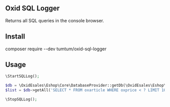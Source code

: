 Oxid SQL Logger
---------------

Returns all SQL queries in the console browser.

## Install

composer require --dev tumtum/oxid-sql-logger

## Usage

```php
\StartSQLLog();

$db = \OxidEsales\Eshop\Core\DatabaseProvider::getDb(\OxidEsales\Eshop\Core\DatabaseProvider::FETCH_MODE_ASSOC);
$list = $db->getAll('SELECT * FROM oxarticle WHERE oxprice < ? LIMIT 100', [49.99]);

\StopSQLLog();
```
